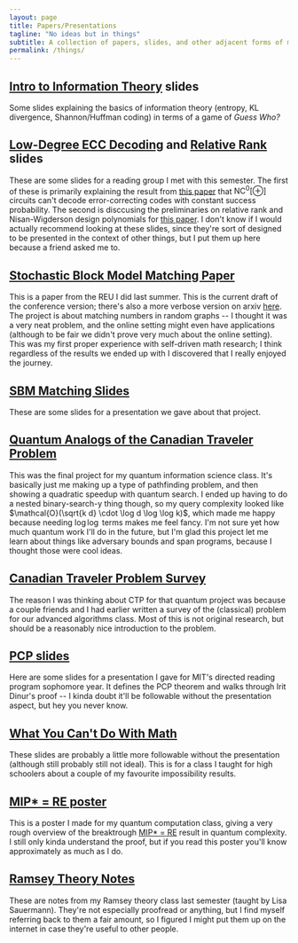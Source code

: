 ```yaml
---
layout: page
title: Papers/Presentations
tagline: "No ideas but in things"
subtitle: A collection of papers, slides, and other adjacent forms of media
permalink: /things/
---
```


##  [Intro to Information Theory](/assets/things/GuessWhoEntropy.pdf) slides
Some slides explaining the basics of information theory (entropy, KL divergence, Shannon/Huffman coding) in terms of a game of _Guess Who?_

##  [Low-Degree ECC Decoding](/assets/things/random_restrictions.pdf) and [Relative Rank](/assets/things/relative_rank.pdf) slides
These are some slides for a reading group I met with this semester. The first of these is primarily explaining the result from [this paper](https://arxiv.org/abs/2302.02870) that $\text{NC}^0[\oplus]$ circuits can't decode error-correcting codes with constant success probability. The second is disccusing the preliminaries on relative rank and Nisan-Wigderson design polynomials for [this paper](https://arxiv.org/abs/2205.00611). I don't know if I would actually recommend looking at these slides, since they're sort of designed to be presented in the context of other things, but I put them up here because a friend asked me to.

## [Stochastic Block Model Matching Paper](/assets/things/sbm-matching-conference.pdf)
This is a paper from the REU I did last summer. This is the current draft of the conference version; there's also a more verbose version on arxiv [here](https://arxiv.org/abs/2403.02140). The project is about matching numbers in random graphs -- I thought it was a very neat problem, and the online setting might even have applications (although to be fair we didn't prove very much about the online setting). This was my first proper experience with self-driven math research; I think regardless of the results we ended up with I discovered that I really enjoyed the journey.

## [SBM Matching Slides](/assets/things/sbm-matching-slides.pdf)
These are some slides for a presentation we gave about that project.

## [Quantum Analogs of the Canadian Traveler Problem](/assets/things/quantum-canada.pdf)
This was the final project for my quantum information science class. It's basically just me making up a type of pathfinding problem, and then showing a quadratic speedup with quantum search. I ended up having to do a nested binary-search-y thing though, so my query complexity looked like $\mathcal{O}(\sqrt{k d} \cdot \log d \log \log k)$, which made me happy because needing $\log \log$ terms makes me feel fancy. I'm not sure yet how much quantum work I'll do in the future, but I'm glad this project let me learn about things like adversary bounds and span programs, because I thought those were cool ideas.

## [Canadian Traveler Problem Survey](/assets/things/canada-survey.pdf)
The reason I was thinking about CTP for that quantum project was because a couple friends and I had earlier written a survey of the (classical) problem for our advanced algorithms class. Most of this is not original research, but should be a reasonably nice introduction to the problem.

## [PCP slides](/assets/things/PCP.pdf)
Here are some slides for a presentation I gave for MIT's directed reading program sophomore year. It defines the PCP theorem and walks through Irit Dinur's proof -- I kinda doubt it'll be followable without the presentation aspect, but hey you never know.

## [What You Can't Do With Math](/assets/things/impossibility-class.pdf)
These slides are probably a little more followable without the presentation (although still probably still not ideal). This is for a class I taught for high schoolers about a couple of my favourite impossibility results.

## [MIP* = RE poster](/assets/things/mip*-poster.pdf)
This is a poster I made for my quantum computation class, giving a very rough overview of the breaktrough [MIP* = RE](https://arxiv.org/abs/2001.04383) result in quantum complexity. I still only kinda understand the proof, but if you read this poster you'll know approximately as much as I do.

## [Ramsey Theory Notes](/assets/things/ramsey-notes.pdf)
These are notes from my Ramsey theory class last semester (taught by Lisa Sauermann). They're not especially proofread or anything, but I find myself referring back to them a fair amount, so I figured I might put them up on the internet in case they're useful to other people. 